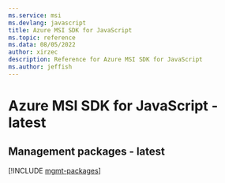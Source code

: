 ```yaml
---
ms.service: msi
ms.devlang: javascript
title: Azure MSI SDK for JavaScript
ms.topic: reference
ms.data: 08/05/2022
author: xirzec
description: Reference for Azure MSI SDK for JavaScript
ms.author: jeffish
---
```

# Azure MSI SDK for JavaScript - latest

## Management packages - latest
[!INCLUDE [mgmt-packages](msi-mgmt-index.md)]